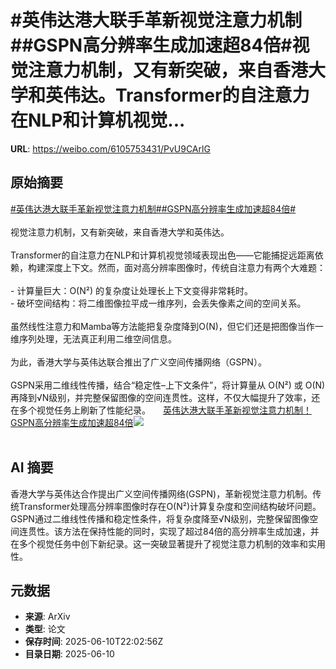 # #英伟达港大联手革新视觉注意力机制##GSPN高分辨率生成加速超84倍#视觉注意力机制，又有新突破，来自香港大学和英伟达。Transformer的自注意力在NLP和计算机视觉...

**URL**: https://weibo.com/6105753431/PvU9CArlG

## 原始摘要

<a href="https://m.weibo.cn/search?containerid=231522type%3D1%26t%3D10%26q%3D%23%E8%8B%B1%E4%BC%9F%E8%BE%BE%E6%B8%AF%E5%A4%A7%E8%81%94%E6%89%8B%E9%9D%A9%E6%96%B0%E8%A7%86%E8%A7%89%E6%B3%A8%E6%84%8F%E5%8A%9B%E6%9C%BA%E5%88%B6%23&amp;extparam=%23%E8%8B%B1%E4%BC%9F%E8%BE%BE%E6%B8%AF%E5%A4%A7%E8%81%94%E6%89%8B%E9%9D%A9%E6%96%B0%E8%A7%86%E8%A7%89%E6%B3%A8%E6%84%8F%E5%8A%9B%E6%9C%BA%E5%88%B6%23" data-hide=""><span class="surl-text">#英伟达港大联手革新视觉注意力机制#</span></a><a href="https://m.weibo.cn/search?containerid=231522type%3D1%26t%3D10%26q%3D%23GSPN%E9%AB%98%E5%88%86%E8%BE%A8%E7%8E%87%E7%94%9F%E6%88%90%E5%8A%A0%E9%80%9F%E8%B6%8584%E5%80%8D%23&amp;extparam=%23GSPN%E9%AB%98%E5%88%86%E8%BE%A8%E7%8E%87%E7%94%9F%E6%88%90%E5%8A%A0%E9%80%9F%E8%B6%8584%E5%80%8D%23" data-hide=""><span class="surl-text">#GSPN高分辨率生成加速超84倍#</span></a><br><br>视觉注意力机制，又有新突破，来自香港大学和英伟达。<br><br>Transformer的自注意力在NLP和计算机视觉领域表现出色——它能捕捉远距离依赖，构建深度上下文。然而，面对高分辨率图像时，传统自注意力有两个大难题：<br><br>- 计算量巨大：O(N²) 的复杂度让处理长上下文变得非常耗时。<br>- 破坏空间结构：将二维图像拉平成一维序列，会丢失像素之间的空间关系。<br><br>虽然线性注意力和Mamba等方法能把复杂度降到O(N)，但它们还是把图像当作一维序列处理，无法真正利用二维空间信息。<br><br>为此，香港大学与英伟达联合推出了广义空间传播网络（GSPN）。<br><br>GSPN采用二维线性传播，结合“稳定性–上下文条件”，将计算量从 O(N²) 或 O(N) 再降到√N级别，并完整保留图像的空间连贯性。这样，不仅大幅提升了效率，还在多个视觉任务上刷新了性能纪录。 <a href="https://weibo.com/ttarticle/p/show?id=2309405176040292221075" data-hide=""><span class="url-icon"><img style="width: 1rem;height: 1rem" src="https://h5.sinaimg.cn/upload/2015/09/25/3/timeline_card_small_article_default.png" referrerpolicy="no-referrer"></span><span class="surl-text">英伟达港大联手革新视觉注意力机制！GSPN高分辨率生成加速超84倍</span></a><img style="" src="https://tvax4.sinaimg.cn/large/006Fd7o3gy1i2a9njk3tpj30lj0c4wft.jpg" referrerpolicy="no-referrer"><br><br>

## AI 摘要

香港大学与英伟达合作提出广义空间传播网络(GSPN)，革新视觉注意力机制。传统Transformer处理高分辨率图像时存在O(N²)计算复杂度和空间结构破坏问题。GSPN通过二维线性传播和稳定性条件，将复杂度降至√N级别，完整保留图像空间连贯性。该方法在保持性能的同时，实现了超过84倍的高分辨率生成加速，并在多个视觉任务中创下新纪录。这一突破显著提升了视觉注意力机制的效率和实用性。

## 元数据

- **来源**: ArXiv
- **类型**: 论文
- **保存时间**: 2025-06-10T22:02:56Z
- **目录日期**: 2025-06-10
